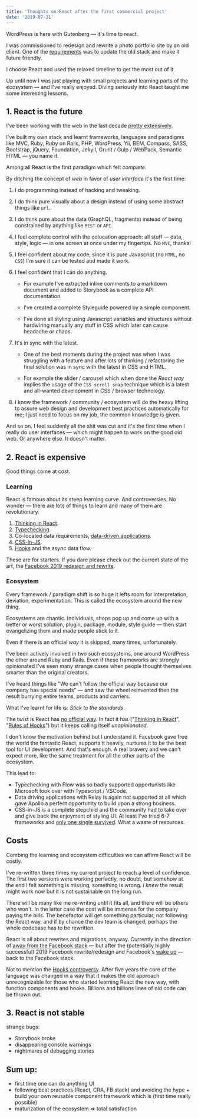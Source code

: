 ```yaml
---
title: 'Thoughts on React after the first commercial project'
date: '2019-07-31'
---
```


WordPress is here with Gutenberg &mdash; it's time to react.

<!--more-->

I was commissioned to redesign and rewrite a photo portfolio site by an old client. One of the [requirements](https://github.com/metamn/inu-v2-b#requirements) was to update the old stack and make it future friendly.

I choose React and used the relaxed timeline to get the most out of it.

Up until now I was just playing with small projects and learning parts of the ecosystem &mdash; and I've really enjoyed. Diving seriously into React taught me some interesting lessons.

## 1. React is the future

I've been working with the web in the last decade [pretty extensively](http://metamn.io/beat/on-old-and-new-stacks/).

I've built my own stack and learnt frameworks, languages and paradigms like MVC, Ruby, Ruby on Rails, PHP, WordPress, Yii, BEM, Compass, SASS, Bootstrap, jQuery, Foundation, Jekyll, Grunt / Gulp / WebPack, Semantic HTML &mdash; you name it.

Among all React is the first paradigm which felt _complete_.

By ditching the concept of _web_ in favor of _user interface_ it's the first time:

1. I do programming instead of hacking and tweaking.
2. I do think pure visually about a design instead of using some abstract things like `url`.
3. I do think pure about the data (GraphQL, fragments) instead of being constrained by anything like `REST` or `API`.
4. I feel complete control with the colocation approach: all stuff &mdash; data, style, logic &mdash; in one screen at once under my fingertips. No `MVC`, thanks!
5. I feel confident about my code; since it is pure Javascript (no `HTML`, no `CSS`) I'm sure it can be tested and made it work.
6. I feel confident that I can do anything.

   - For example I've extracted inline comments to a markdown document and added to Storybook as a complete API documentation.

   - I've created a complete Styleguide powered by a simple component.

   - I've done all styling using Javascript variables and structures without hardwiring manually any stuff in CSS which later can cause headache or chaos.

7. It's in sync with the latest.

   - One of the best moments during the project was when I was struggling with a feature and after lots of thinking / refactoring the final solution was in sync with the latest in CSS and HTML.

   - For example the slider / carousel which when done the _React way_ implies the usage of the `CSS scroll snap` technique which is a latest and all-wanted development in CSS / browser technology.

8. I know the framework / community / ecosystem will do the heavy lifting to assure web design and development best practices automatically for me; I just need to focus on my job, the common knowledge is given.

And so on. I feel suddenly all the shit was cut and it's the first time when I really do user interfaces &mdash; which might happen to work on the good old web. Or anywhere else. It doesn't matter.

## 2. React is expensive

Good things come at cost.

### Learning

React is famous about its steep learning curve. And controversies. No wonder &mdash; there are lots of things to learn and many of them are revolutionary.

1. [Thinking in React](https://reactjs.org/docs/thinking-in-react.html).
2. [Typechecking](https://reactjs.org/docs/typechecking-with-proptypes.html).
3. Co-located data requirements, [data-driven applications](https://relay.dev/).
4. [CSS-in-JS](https://www.styled-components.com/).
5. [Hooks](https://reactjs.org/docs/hooks-intro.html) and the async data flow.

These are for starters. If you dare please check out the current state of the art, the [Facebook 2019 redesign and rewrite](https://developers.facebook.com/videos/2019/building-the-new-facebookcom-with-react-graphql-and-relay/).

### Ecosystem

Every framework / paradigm shift is so huge it lefts room for interpretation, deviation, experimentation. This is called the ecosystem around the new thing.

Ecosystems are chaotic. Individuals, shops pop up and come up with a better or worst solution, plugin, package, module, style guide &mdash; then start evangelizing them and made people stick to it.

Even if there is an official _way_ it is skipped, many times, unfortunately.

I've been actively involved in two such ecosystems, one around WordPress the other around Ruby and Rails. Even if these frameworks are strongly opinionated I've seen many strange cases when people thought themselves smarter than the original creators.

I've heard things like "We can't follow the official way because our company has special needs" &mdash; and saw the wheel reinvented then the result burrying entire teams, products and carriers.

What I've learnt for life is: _Stick to the standards_.

The twist is React has [no official way](http://metamn.io/react/there-is-no-official-style-guide-for-react/). In fact it has ("[Thinking in React](https://reactjs.org/docs/thinking-in-react.html)", "[Rules of Hooks](https://reactjs.org/docs/hooks-rules.html)") but it keeps calling itself _unopinionated_.

I don't know the motivation behind but I understand it. Facebook gave free the world the fantastic React, supports it heavily, nurtures it to be the best tool for UI development. And that's enough. A real bravery and we can't expect more, like the same treatment for all the other parts of the ecosystem.

This lead to:

- Typechecking with Flow was so badly supported opportunists like Microsoft took over with Typescript / VSCode.
- Data driving applications with Relay is again not supported at all which gave Apollo a perfect opportunity to build upon a strong business.
- CSS-in-JS is a complete stepchild and the community had to take over and give back the enjoyment of styling UI. At least I've tried 6-7 frameworks and [only one single survived](https://www.styled-components.com/). What a waste of resources.

## Costs

Combing the learning and ecosystem difficulties we can affirm React will be costly.

I've re-written three times my current project to reach a level of confidence. The first two versions were working perfectly, no doubt, but somehow at the end I felt something is missing, something is wrong. _I knew_ the result might work now but it is not sustainable on the long run.

There will be many like me re-writing until it fits all, and there will be others who won't. In the latter case the cost will be immense for the company paying the bills. The benefactor will get something particular, not following the React way, and if by chance the dev team is changed, perhaps the whole codebase has to be rewritten.

React is all about rewrites and migrations, anyway. Currently in the direction of [away from the Facebook stack](https://duckduckgo.com/?q=migrating+code+from+flow+to+typescript&t=canonical&atb=v92-1&ia=web) &mdash; but after the (potentially highly successful) 2019 Facebook rewrite/redesign and Facebook's [wake up](https://medium.com/flow-type/what-the-flow-team-has-been-up-to-54239c62004f) &mdash; back to the Facebook stack.

Not to mention the [Hooks controversy](https://reactjs.org/docs/hooks-intro.html#gradual-adoption-strategy). After five years the core of the language was changed in a way that it makes the old approach unrecognizable for those who started learning React the new way, with function components and hooks. Billions and billions lines of old code can be thrown out.

## 3. React is not stable

strange bugs:

- Storybook broke
- disappearing console warnings
- nightmares of debugging stories

## Sum up:

- first time one can do anything UI
- following best practices (React, CRA, FB stack) and avoiding the hype + build your own reusable component framework which is (first time really possible)
- maturization of the ecosystem
  => total satisfaction
